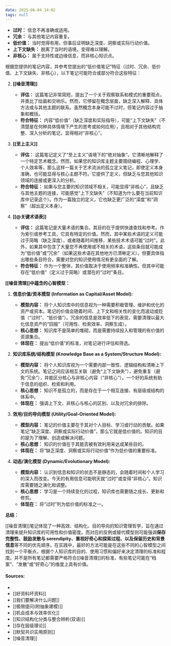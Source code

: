 ```yaml
---
date: 2025-06-04 14:02
tags: null
---
```


- **过时：** 信息不再准确或适用。
- **冗余：** 与其他笔记内容重复。
- **低价值：** 当时觉得有用，但事后证明缺乏深度、洞察或实际行动价值。
- **上下文缺失：** 脱离了当时的语境，变得难以理解。
- **非核心：** 属于支持性或边缘信息，而非核心知识点。

根据您提供的笔记内容，并参考您提出的“低价值笔记”特征（过时、冗余、低价值、上下文缺失、非核心），以下笔记可能符合或部分符合这些特征：

2. **[[噪音清理]]**
   - **评估：** 这篇笔记非常简短，提出了一个关于观察联系和模式的重要观点，并类比了绘画和交响乐。然而，它停留在概念层面，缺乏深入解释、具体方法或与其他主题的联系。虽然概念本身可能不过时，但笔记内容过于抽象和概括。
   - **符合特征：** 内容“低价值”（缺乏深度和实际指导），可能“上下文缺失”（不清楚是在何种具体情境下产生的思考或如何应用），且相对于其他结构完整、深入分析的笔记，显得相对“非核心”。

3. **[[至上主义]]**
   - **评估：** 这篇笔记定义了“至上主义”语境下的“绝对抽象”。它清晰地解释了一个特定艺术概念。然而，如果您的知识库主题主要围绕编程、心理学、个人效率等，那么这样一篇关于艺术流派的孤立定义笔记，即使定义本身准确，也可能显得与核心主题不符。它提供了定义，但缺乏与您其他知识领域的连接或更深入的分析。
   - **符合特征：** 如果与您主要的知识领域不相关，可能显得“非核心”，且缺乏与其他主题的连接，可能感觉“上下文缺失”（不知道为什么要在当前知识库中记录这个）。作为一篇独立的定义，它也缺乏更广泛的“深度”和“洞察”（超出定义本身）。

4. **[[@关键术语表]]**
   - **评估：** 这篇笔记是大量术语的集合。其目的在于提供快速查找和参考。作为索引或参考工具，它具有特定的价值。然而，其中某些术语的定义可能过于简略（缺乏深度），或者随着时间推移，某些技术术语可能“过时”。此外，如果其中包含了大量您不再使用或不相关的术语，这些条目就可能成为“低价值”或“冗余”（如果这些术语在其他地方已清晰定义）。但要具体指出哪些条目符合，需要对您的知识使用情况有更全面的了解。
   - **符合特征：** 作为一个整体，其价值取决于使用频率和准确性。但其中可能存在“低价值”（定义过于简略）或潜在的“过时”条目。

**[[噪音清理]]中蕴含的心智模型：**

1. **信息价值/资本模型 (Information as Capital/Asset Model):**
   - **模型内容：** 将个人知识库中的信息视为一种需要积极管理、维护和优化的资产或资本。笔记的价值会随着时间、上下文和相关性的变化而波动或贬值（“过时”、“低价值”）。冗余的信息是效率低下的表现，需要清理以最大化信息资产的“回报”（可用性、检索效率、洞察生成）。
   - **核心思想：** 知识库不是简单的堆砌，而是需要持续投入和管理的有价值的资源集合。
   - **体现在：** 提出“低价值”的标准，对笔记进行评估和筛选。

2. **知识库系统/结构模型 (Knowledge Base as a System/Structure Model):**
   - **模型内容：** 将个人知识库视为一个需要内部一致性、逻辑结构和清晰上下文的系统。笔记之间应该相互关联（避免“上下文缺失”），避免重复（避免“冗余”），并能区分核心与非核心内容（“非核心”）。一个好的系统有助于信息的组织、检索和利用。
   - **核心思想：** 知识不是孤立的，而是存在于一个相互连接、有层级或结构的体系中。
   - **体现在：** 强调上下文、非核心与核心的区别、以及对冗余的排除。

3. **效用/目的导向模型 (Utility/Goal-Oriented Model):**
   - **模型内容：** 笔记的价值主要在于其对个人目标、学习或行动的贡献。如果笔记“缺乏深度、洞察或实际行动价值”，那么它就是低价值的。知识的目的是为了理解、创造或解决问题。
   - **核心思想：** 知识的价值在于其能否被有效利用来达成某些目的。
   - **体现在：** 将“缺乏深度、洞察或实际行动价值”作为低价值的重要标准。

4. **动态/演化模型 (Dynamic/Evolutionary Model):**
   - **模型内容：** 认识到信息和知识的状态不是静态的，会随着时间和个人学习的深入而改变。今天的有用信息可能明天就“过时”或变得“非核心”。知识库需要随之演化和调整。
   - **核心思想：** 学习是一个持续变化的过程，知识库也需要随之成长、更新和修剪。
   - **体现在：** 将“过时”列为低价值的标准之一。

**总结：**

[[噪音清理]]笔记体现了一种高效、结构化、目的导向的知识管理哲学，旨在通过清理来提升知识库的可用性和价值密度。而对应的反例或替代模型则可能强调**保存完整性、鼓励发散与 serendipity、重视好奇心和探索过程、以及保留历史和背景信息**等不同的优先顺序。在实践中，最好的方法可能是在这些不同的心智模型之间找到一个平衡点，根据个人知识库的目的、使用习惯和偏好来决定清理的标准和程度。并不是所有笔记都需要严格符合[[噪音清理]]的标准，有些笔记可能在“档案”、“发散”或“好奇心”的维度上具有价值。

#### Sources:

-
- [[好资料坏资料]]
- [[我们要解决什么问题]]
- [[极限提问(附抽象建模)]]
- [[机会成本与效率优化]]
- [[知识结构化分类与整合辨析(双语)]]
- [[存在层级理论]]
- [[默契共识实用原则]]
- [[噪音清理]]
